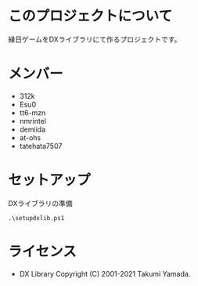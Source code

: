 
# このプロジェクトについて
縁日ゲームをDXライブラリにて作るプロジェクトです。
# メンバー
- 312k
- Esu0
- tt6-mzn
- nmrintel
- demiida
- at-ohs
- tatehata7507
# セットアップ
DXライブラリの準備
``` shell
.\setupdxlib.ps1
```
# ライセンス
- DX Library Copyright (C) 2001-2021 Takumi Yamada.
